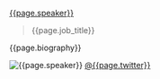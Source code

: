 [{{page.speaker}}]({{page.linkedin}})

> {{page.job_title}}

{{page.biography}}

![{{page.speaker}}]({{page.picture}})
[@{{page.twitter}}](https://twitter.com/{{page.twitter}})
